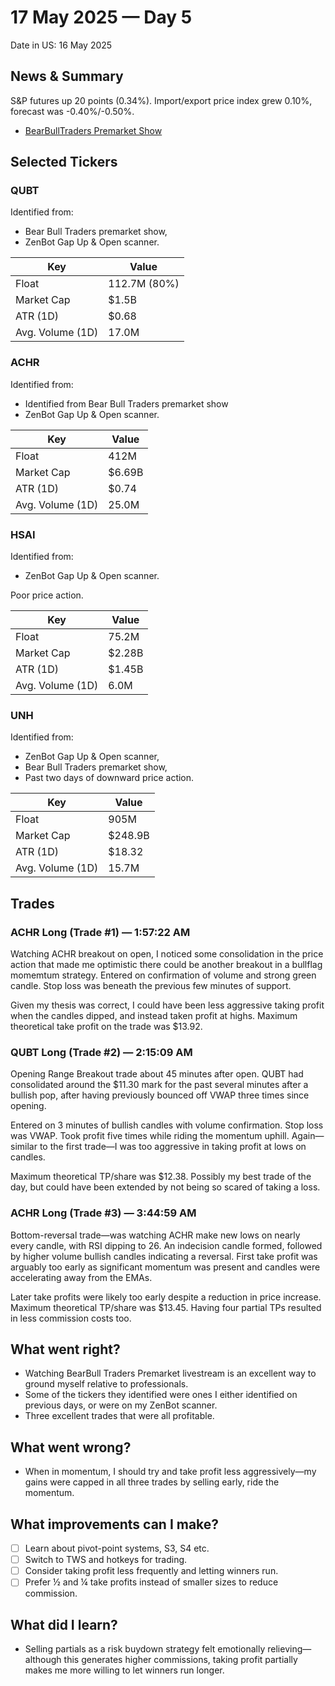 # 17 May 2025 — Day 5

Date in US: 16 May 2025

## News & Summary

S&P futures up 20 points (0.34%).
Import/export price index grew 0.10%, forecast was -0.40%/-0.50%.

- [BearBullTraders Premarket Show](https://www.youtube.com/watch?v=yM4TcxpFy8E)

## Selected Tickers

### QUBT

Identified from:

- Bear Bull Traders premarket show,
- ZenBot Gap Up & Open scanner.

| Key              | Value        |
|------------------|--------------|
| Float            | 112.7M (80%) |
| Market Cap       | $1.5B        |
| ATR (1D)         | $0.68        |
| Avg. Volume (1D) | 17.0M        |

### ACHR

Identified from:

- Identified from Bear Bull Traders premarket show 
- ZenBot Gap Up & Open scanner.

| Key              | Value  |
|------------------|--------|
| Float            | 412M   |
| Market Cap       | $6.69B |
| ATR (1D)         | $0.74  |
| Avg. Volume (1D) | 25.0M  |

### HSAI

Identified from:

- ZenBot Gap Up & Open scanner.

Poor price action.

| Key              | Value  |
|------------------|--------|
| Float            | 75.2M  |
| Market Cap       | $2.28B |
| ATR (1D)         | $1.45B |
| Avg. Volume (1D) | 6.0M   |

### UNH

Identified from:

- ZenBot Gap Up & Open scanner, 
- Bear Bull Traders premarket show, 
- Past two days of downward price action.

| Key              | Value   |
|------------------|---------|
| Float            | 905M    |
| Market Cap       | $248.9B |
| ATR (1D)         | $18.32  |
| Avg. Volume (1D) | 15.7M   |

## Trades

### ACHR Long (Trade #1) — 1:57:22 AM

Watching ACHR breakout on open, I noticed some consolidation in the price action that made me optimistic there could be another breakout in a bullflag momemtum strategy. Entered on confirmation of volume and strong green candle. Stop loss was beneath the previous few minutes of support.

Given my thesis was correct, I could have been less aggressive taking profit when the candles dipped, and instead taken profit at highs. Maximum theoretical take profit on the trade was $13.92.

### QUBT Long (Trade #2) — 2:15:09 AM

Opening Range Breakout trade about 45 minutes after open. QUBT had consolidated around the $11.30 mark for the past several minutes after a bullish pop, after having previously bounced off VWAP three times since opening.

Entered on 3 minutes of bullish candles with volume confirmation. Stop loss was VWAP. Took profit five times while riding the momentum uphill. Again—similar to the first trade—I was too aggressive in taking profit at lows on candles. 

Maximum theoretical TP/share was $12.38. Possibly my best trade of the day, but could have been extended by not being so scared of taking a loss.

### ACHR Long (Trade #3) — 3:44:59 AM

Bottom-reversal trade—was watching ACHR make new lows on nearly every candle, with RSI dipping to 26. An indecision candle formed, followed by higher volume bullish candles indicating a reversal. First take profit was arguably too early as significant momentum was present and candles were accelerating away from the EMAs. 

Later take profits were likely too early despite a reduction in price increase. Maximum theoretical TP/share was $13.45. Having four partial TPs resulted in less commission costs too.

## What went right?

- Watching BearBull Traders Premarket livestream is an excellent way to ground myself relative to professionals.
- Some of the tickers they identified were ones I either identified on previous days, or were on my ZenBot scanner.
- Three excellent trades that were all profitable.

## What went wrong?

- When in momentum, I should try and take profit less aggressively—my gains were capped in all three trades by selling early, ride the momentum.

## What improvements can I make?

- [ ] Learn about pivot-point systems, S3, S4 etc.
- [ ] Switch to TWS and hotkeys for trading.
- [ ] Consider taking profit less frequently and letting winners run.
- [ ] Prefer ½ and ¼ take profits instead of smaller sizes to reduce commission.

## What did I learn?

- Selling partials as a risk buydown strategy felt emotionally relieving—although this generates higher commissions, taking profit partially makes me more willing to let winners run longer.

